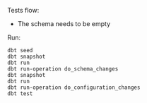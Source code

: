 Tests flow:

- The schema needs to be empty


Run:
```
dbt seed
dbt snapshot
dbt run
dbt run-operation do_schema_changes
dbt snapshot
dbt run
dbt run-operation do_configuration_changes
dbt test

```